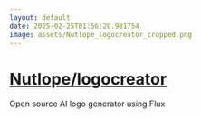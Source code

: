 ```yaml
---
layout: default
date: 2025-02-25T01:56:20.981754
image: assets/Nutlope_logocreator_cropped.png
---
```


# [Nutlope/logocreator](https://github.com/Nutlope/logocreator)

Open source AI logo generator using Flux
